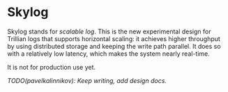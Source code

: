 # Skylog

Skylog stands for *scalable log*. This is the new experimental design for
Trillian logs that supports horizontal scaling: it achieves higher throughput by
using distributed storage and keeping the write path parallel. It does so with a
relatively low latency, which makes the system nearly real-time.

It is not for production use yet.

*TODO(pavelkalinnikov): Keep writing, add design docs.*
